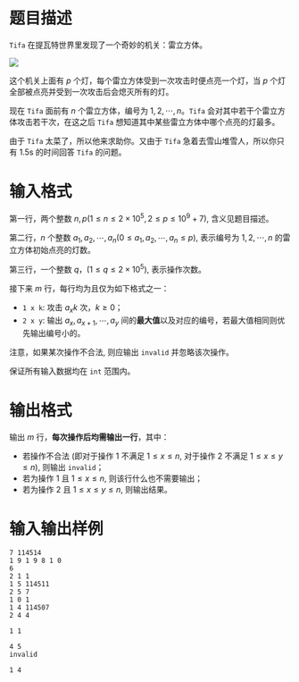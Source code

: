 # 题目描述

`Tifa` 在提瓦特世界里发现了一个奇妙的机关：雷立方体。

![](file://E_1.png)

这个机关上面有 $p$ 个灯，每个雷立方体受到一次攻击时便点亮一个灯，当 $p$ 个灯全部被点亮并受到一次攻击后会熄灭所有的灯。

现在 `Tifa` 面前有 $n$ 个雷立方体，编号为 $1,2, \cdots, n$。`Tifa` 会对其中若干个雷立方体攻击若干次，在这之后 `Tifa` 想知道其中某些雷立方体中哪个点亮的灯最多。

由于 `Tifa` 太菜了，所以他来求助你。又由于 `Tifa` 急着去雪山堆雪人，所以你只有 1.5s 的时间回答 `Tifa` 的问题。

# 输入格式

第一行，两个整数 $n,p(1 \leq n \leq 2 \times {10}^5, 2 \leq p \leq {10}^9+7)$, 含义见题目描述。

第二行，$n$ 个整数 $a_1, a_2, \cdots, a_n(0 \leq a_1, a_2, \cdots, a_n \leq p)$, 表示编号为 $1,2, \cdots, n$ 的雷立方体初始点亮的灯数。

第三行，一个整数 $q$，$(1 \leq q \leq 2 \times {10}^5)$, 表示操作次数。

接下来 $m$ 行，每行均为且仅为如下格式之一：

* `1 x k`: 攻击 $a_xk$ 次，$k \geq 0$；
* `2 x y`: 输出 $a_x, a_{x+1}, \cdots, a_y$ 间的**最大值**以及对应的编号，若最大值相同则优先输出编号小的。

注意，如果某次操作不合法, 则应输出 `invalid` 并忽略该次操作。

保证所有输入数据均在 `int` 范围内。

# 输出格式

输出 $m$ 行，**每次操作后均需输出一行**，其中：

* 若操作不合法 (即对于操作 $1$ 不满足 $1 \leq x \leq n$, 对于操作 $2$ 不满足 $1 \leq x \leq y \leq n$), 则输出 `invalid`；
* 若为操作 $1$ 且 $1 \leq x \leq n$, 则该行什么也不需要输出；
* 若为操作 $2$ 且 $1 \leq x \leq y \leq n$, 则输出结果。

# 输入输出样例

```input1
7 114514
1 9 1 9 8 1 0
6
2 1 1
1 5 114511
2 5 7
1 0 1
1 4 114507
2 4 4
```

```output1
1 1

4 5
invalid

1 4
```
